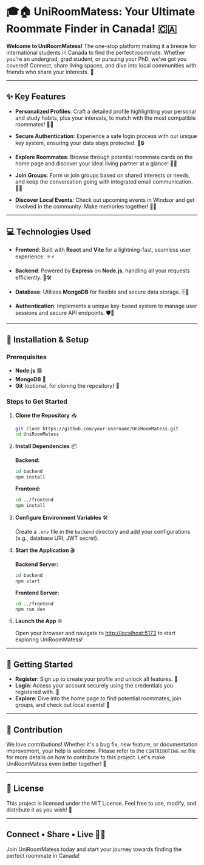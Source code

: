 # 🎓🏠 UniRoomMatess: Your Ultimate Roommate Finder in Canada! 🇨🇦

**Welcome to UniRoomMatess!** The one-stop platform making it a breeze for international students in Canada to find the perfect roommate. Whether you're an undergrad, grad student, or pursuing your PhD, we've got you covered! Connect, share living spaces, and dive into local communities with friends who share your interests. 🌟

---

## ✨ Key Features

- **Personalized Profiles**: Craft a detailed profile highlighting your personal and study habits, plus your interests, to match with the most compatible roommates! 📝💡

- **Secure Authentication**: Experience a safe login process with our unique key system, ensuring your data stays protected. 🔑🔒

- **Explore Roommates**: Browse through potential roommate cards on the home page and discover your ideal living partner at a glance! 👀🤝

- **Join Groups**: Form or join groups based on shared interests or needs, and keep the conversation going with integrated email communication. 📧👥

- **Discover Local Events**: Check out upcoming events in Windsor and get involved in the community. Make memories together! 🎉📅

---

## 💻 Technologies Used

- **Frontend**: Built with **React** and **Vite** for a lightning-fast, seamless user experience. ⚛️⚡

- **Backend**: Powered by **Express** on **Node.js**, handling all your requests efficiently. 🚀🛠️

- **Database**: Utilizes **MongoDB** for flexible and secure data storage. 🗄️🔐

- **Authentication**: Implements a unique key-based system to manage user sessions and secure API endpoints. 🛡️🔑

---

## 🚀 Installation & Setup

### Prerequisites

- **Node.js** 🟩
- **MongoDB** 🍃
- **Git** (optional, for cloning the repository) 🐙

### Steps to Get Started

1. **Clone the Repository** 📥

    ```bash
    git clone https://github.com/your-username/UniRoomMatess.git
    cd UniRoomMatess
    ```

2. **Install Dependencies** 📦

   **Backend:**

    ```bash
    cd backend
    npm install
    ```

   **Frontend:**

    ```bash
    cd ../frontend
    npm install
    ```

3. **Configure Environment Variables** 🛠️

   Create a `.env` file in the `backend` directory and add your configurations (e.g., database URI, JWT secret).

4. **Start the Application** 🎬

   **Backend Server:**

    ```bash
    cd backend
    npm start
    ```

   **Frontend Server:**

    ```bash
    cd ../frontend
    npm run dev
    ```

5. **Launch the App** 🌐

   Open your browser and navigate to [http://localhost:5173](http://localhost:5173) to start exploring UniRoomMatess!

---

## 🏁 Getting Started

- **Register**: Sign up to create your profile and unlock all features. 📝
- **Login**: Access your account securely using the credentials you registered with. 🔐
- **Explore**: Dive into the home page to find potential roommates, join groups, and check out local events! 🎉

---

## 🤝 Contribution

We love contributions! Whether it's a bug fix, new feature, or documentation improvement, your help is welcome. Please refer to the `CONTRIBUTING.md` file for more details on how to contribute to this project. Let's make UniRoomMatess even better together! 🌟

---

## 📝 License

This project is licensed under the MIT License. Feel free to use, modify, and distribute it as you wish! 📄

---

## Connect • Share • Live 🏡✨

Join UniRoomMatess today and start your journey towards finding the perfect roommate in Canada!
